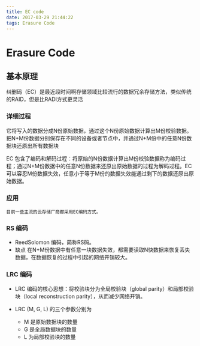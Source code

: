 ```yaml
---
title: EC code
date: 2017-03-29 21:44:22
tags: Erasure Code
---
```


# Erasure Code

## 基本原理

纠删码（EC）是最近段时间啊存储领域比较流行的数据冗余存储方法，类似传统的RAID，但是比RADI方式更灵活

### 详细过程

它将写入的数据分成N份原始数据，通过这个N份原始数据计算出M份校验数据。把N+M份数据分别保存在不同的设备或者节点中，并通过N+M份中的任意N份数据块还原出所有数据块

EC 包含了编码和解码过程：将原始的N份数据计算出M份校验数据称为编码过程；通过N+M份数据中的任意N份数据来还原出原始数据的过程为解码过程。EC 可以容忍M份数据失效，任意小于等于M份的数据失效能通过剩下的数据还原出原始数据。

### 应用

    目前一些主流的云存储厂商都采用EC编码方式。

### RS 编码

* ReedSolomon 编码，简称RS码。
* 缺点
    在N+M份数据中有任意一块数据失效，都需要读取N快数据来恢复丢失数据，在数据恢复的过程中引起的网络开销较大。

### LRC 编码

* LRC 编码的核心思想：将校验块分为全局校验块（global parity）和局部校验块（local reconstruction parity），从而减少网络开销。
* LRC (M, G, L) 的三个参数分别为

  * M 是原始数据块的数量
  * G 是全局数据块的数量
  * L 为局部校验块的数量